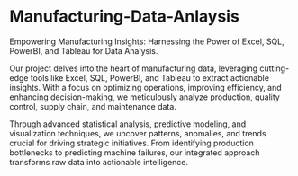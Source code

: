 # Manufacturing-Data-Anlaysis

Empowering Manufacturing Insights: Harnessing the Power of Excel, SQL, PowerBI, and Tableau for Data Analysis.

Our project delves into the heart of manufacturing data, leveraging cutting-edge tools like Excel, SQL, PowerBI, and Tableau to extract actionable insights. With a focus on optimizing operations, improving efficiency, and enhancing decision-making, we meticulously analyze production, quality control, supply chain, and maintenance data.

Through advanced statistical analysis, predictive modeling, and visualization techniques, we uncover patterns, anomalies, and trends crucial for driving strategic initiatives. From identifying production bottlenecks to predicting machine failures, our integrated approach transforms raw data into actionable intelligence.
